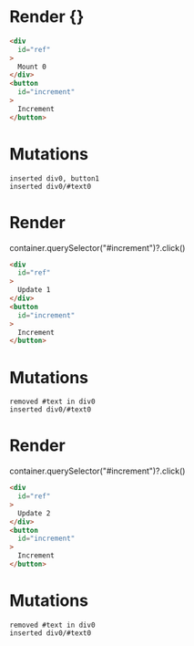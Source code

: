 # Render {}
```html
<div
  id="ref"
>
  Mount 0
</div>
<button
  id="increment"
>
  Increment
</button>
```

# Mutations
```
inserted div0, button1
inserted div0/#text0
```


# Render 
container.querySelector("#increment")?.click()

```html
<div
  id="ref"
>
  Update 1
</div>
<button
  id="increment"
>
  Increment
</button>
```

# Mutations
```
removed #text in div0
inserted div0/#text0
```


# Render 
container.querySelector("#increment")?.click()

```html
<div
  id="ref"
>
  Update 2
</div>
<button
  id="increment"
>
  Increment
</button>
```

# Mutations
```
removed #text in div0
inserted div0/#text0
```